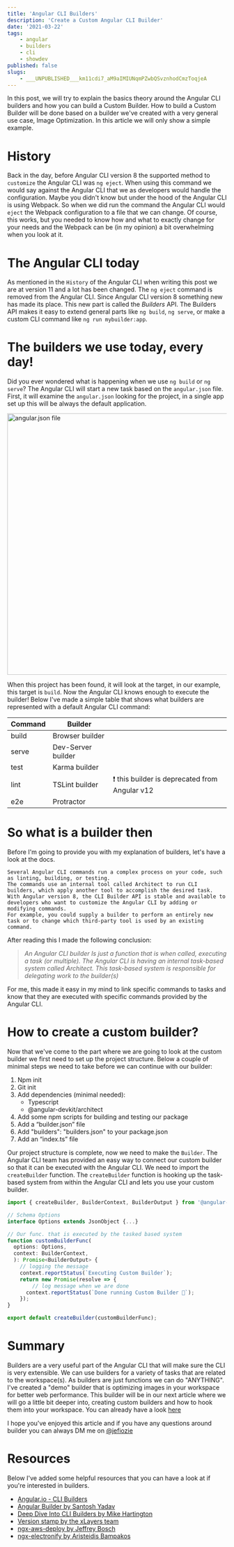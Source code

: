 ```yaml
---
title: 'Angular CLI Builders'
description: 'Create a Custom Angular CLI Builder'
date: '2021-03-22'
tags:
    - angular
    - builders
    - cli
    - showdev
published: false
slugs:
    - ___UNPUBLISHED___km11cdi7_aM9aIMIUNqmPZwbQSvznhodCmzToqjeA
---
```


In this post, we will try to explain the basics theory around the Angular CLI builders and how you can build a Custom Builder. How to build a Custom Builder will be done based on a builder we've created with a very general use case, Image Optimization. In this article we will only show a simple example.

# History

Back in the day, before Angular CLI version 8 the supported method to `customize` the Angular CLI was `ng eject`. When using this command we would say against the Angular CLI that we as developers would handle the configuration. Maybe you didn't know but under the hood of the Angular CLI is using Webpack. So when we did run the command the Angular CLI would `eject` the Webpack configuration to a file that we can change. Of course, this works, but you needed to know how and what to exactly change for your needs and the Webpack can be (in my opinion) a bit overwhelming when you look at it.


# The Angular CLI today

As mentioned in the `History` of the Angular CLI when writing this post we are at version 11 and a lot has been changed. The `ng eject` command is removed from the Angular CLI. Since Angular CLI version 8 something new has made its place. This new part is called the *Builders* API. The Builders API makes it easy to extend general parts like `ng build`, `ng serve`, or make a custom CLI command like `ng run mybuilder:app`.


# The builders we use today, every day!

Did you ever wondered what is happening when we use `ng build` or `ng serve`? The Angular CLI will start a new task based on the `angular.json` file. 
First, it will examine the `angular.json` looking for the project, in a single app set up this will be always the default application. 

<img src="/assets/builders/angularjson.png" alt="angular.json file" width=600 />

When this project has been found, it will look at the target, in our example, this target is `build`.
Now the Angular CLI knows enough to execute the builder! 
Below I've made a simple table that shows what builders are represented with a default Angular CLI command:

| Command  | Builder  | |
|---|---|---|
| build  | Browser builder | |
| serve  | Dev-Server builder | |
| test  | Karma builder  | |
| lint | TSLint builder  | ❗ this builder is deprecated from Angular v12 |
| e2e| Protractor   | |

# So what is a builder then

Before I'm going to provide you with my explanation of builders, let's have a look at the docs.

```
Several Angular CLI commands run a complex process on your code, such as linting, building, or testing.
The commands use an internal tool called Architect to run CLI builders, which apply another tool to accomplish the desired task. 
With Angular version 8, the CLI Builder API is stable and available to developers who want to customize the Angular CLI by adding or modifying commands. 
For example, you could supply a builder to perform an entirely new task or to change which third-party tool is used by an existing command.
```

After reading this I made the following conclusion: 
>*An Angular CLI builder Is just a function that is when called, executing a task (or multiple). The Angular CLI is having an internal task-based system called Architect. This task-based system is responsible for delegating work to the builder(s)* 

For me, this made it easy in my mind to link specific commands to tasks and know that they are executed with specific commands provided by the Angular CLI.
 
# How to create a custom builder?

Now that we've come to the part where we are going to look at the custom builder we first need to set up the project structure.
Below a couple of minimal steps we need to take before we can continue with our builder: 

1. Npm init
2. Git init
3. Add dependencies (minimal needed):
    - Typescript
    - @angular-devkit/architect
4. Add some npm scripts for building and testing our package
5. Add a “builder.json” file
6. Add "builders": "builders.json" to your package.json
7. Add an “index.ts” file

Our project structure is complete, now we need to make the `Builder`. The Angular CLI team has provided an easy way to connect our custom builder so that it can be executed with the Angular CLI. We need to import the `createBuilder` function. The `createBuilder` function is hooking up the task-based system from within the Angular CLI and lets you use your custom builder.

```ts
import { createBuilder, BuilderContext, BuilderOutput } from '@angular-devkit/architect'

// Schema Options
interface Options extends JsonObject {...}

// Our func. that is executed by the tasked based system
function customBuilderFunc(
  options: Options,
  context: BuilderContext,
  ): Promise<BuilderOutput> {
    // logging the message
    context.reportStatus(`Executing Custom Builder`);
    return new Promise(resolve => {
        // log message when we are done
      context.reportStatus(`Done running Custom Builder 🎉`);
    });
}

export default createBuilder(customBuilderFunc);
```

# Summary

Builders are a very useful part of the Angular CLI that will make sure the CLI is very extensible. We can use builders for a variety of tasks that are related to the workspace(s). As builders are just functions we can do "ANYTHING". I've created a "demo" builder that is optimizing images in your workspace for better web performance. This builder will be in our next article where we will go a little bit deeper into, creating custom builders and how to hook them into your workspace. You can already have a look [here][repo]

I hope you've enjoyed this article and if you have any questions around builder you can always DM me on [@jefiozie][@jefiozie]

# Resources

Below I've added some helpful resources that you can have a look at if you're interested in builders.

- [Angular.io - CLI Builders][cli-builder]
- [Angular Builder by Santosh Yadav][angular-builders]
- [Deep Dive Into CLI Builders by Mike Hartington][mikeharington]
- [Version stamp by the xLayers team][version-stamp] 
- [ngx-aws-deploy by Jeffrey Bosch][ngx-aws-deploy]
- [ngx-electronify by Aristeidis Bampakos][ngx-electronify] 

[@jefiozie]: https://twitter.com/jefiozie
[repo]: https://github.com/Jefiozie/imagization
[cli-builder]: https://angular.io/guide/cli-builder
[angular-builders]:https://angular-builders.dev/
[mikeharington]: https://youtu.be/HyvZ26ofTvY
[version-stamp]: http://github.com/xlayers/version-stamp
[ngx-aws-deploy]: https://github.com/Jefiozie/ngx-aws-deploy
[ngx-electronify]: https://github.com/bampakoa/ngx-electronify









